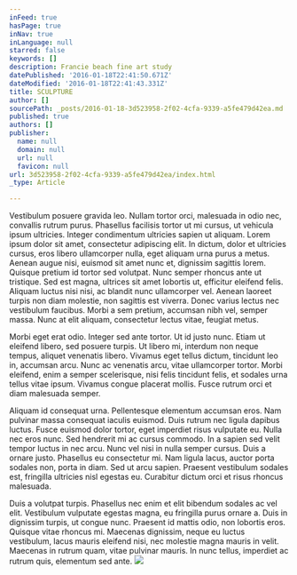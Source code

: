 ```yaml
---
inFeed: true
hasPage: true
inNav: true
inLanguage: null
starred: false
keywords: []
description: Francie beach fine art study
datePublished: '2016-01-18T22:41:50.671Z'
dateModified: '2016-01-18T22:41:43.331Z'
title: SCULPTURE
author: []
sourcePath: _posts/2016-01-18-3d523958-2f02-4cfa-9339-a5fe479d42ea.md
published: true
authors: []
publisher:
  name: null
  domain: null
  url: null
  favicon: null
url: 3d523958-2f02-4cfa-9339-a5fe479d42ea/index.html
_type: Article

---
```

Vestibulum posuere gravida leo. Nullam tortor orci, malesuada in odio nec, convallis rutrum purus. Phasellus facilisis tortor ut mi cursus, ut vehicula ipsum ultricies. Integer condimentum ultricies sapien ut aliquam. Lorem ipsum dolor sit amet, consectetur adipiscing elit. In dictum, dolor et ultricies cursus, eros libero ullamcorper nulla, eget aliquam urna purus a metus. Aenean augue nisi, euismod sit amet nunc et, dignissim sagittis lorem. Quisque pretium id tortor sed volutpat. Nunc semper rhoncus ante ut tristique. Sed est magna, ultrices sit amet lobortis ut, efficitur eleifend felis. Aliquam luctus nisi nisi, ac blandit nunc ullamcorper vel. Aenean laoreet turpis non diam molestie, non sagittis est viverra. Donec varius lectus nec vestibulum faucibus. Morbi a sem pretium, accumsan nibh vel, semper massa. Nunc at elit aliquam, consectetur lectus vitae, feugiat metus.

Morbi eget erat odio. Integer sed ante tortor. Ut id justo nunc. Etiam ut eleifend libero, sed posuere turpis. Ut libero mi, interdum non neque tempus, aliquet venenatis libero. Vivamus eget tellus dictum, tincidunt leo in, accumsan arcu. Nunc ac venenatis arcu, vitae ullamcorper tortor. Morbi eleifend, enim a semper scelerisque, nisi felis tincidunt felis, et sodales urna tellus vitae ipsum. Vivamus congue placerat mollis. Fusce rutrum orci et diam malesuada semper.

Aliquam id consequat urna. Pellentesque elementum accumsan eros. Nam pulvinar massa consequat iaculis euismod. Duis rutrum nec ligula dapibus luctus. Fusce euismod dolor tortor, eget imperdiet risus vulputate eu. Nulla nec eros nunc. Sed hendrerit mi ac cursus commodo. In a sapien sed velit tempor luctus in nec arcu. Nunc vel nisi in nulla semper cursus. Duis a ornare justo. Phasellus eu consectetur mi. Nam ligula lacus, auctor porta sodales non, porta in diam. Sed ut arcu sapien. Praesent vestibulum sodales est, fringilla ultricies nisl egestas eu. Curabitur dictum orci et risus rhoncus malesuada.

Duis a volutpat turpis. Phasellus nec enim et elit bibendum sodales ac vel elit. Vestibulum vulputate egestas magna, eu fringilla purus ornare a. Duis in dignissim turpis, ut congue nunc. Praesent id mattis odio, non lobortis eros. Quisque vitae rhoncus mi. Maecenas dignissim, neque eu luctus vestibulum, lacus mauris eleifend nisi, nec molestie magna mauris in velit. Maecenas in rutrum quam, vitae pulvinar mauris. In nunc tellus, imperdiet ac rutrum quis, elementum sed ante.
![](https://the-grid-user-content.s3-us-west-2.amazonaws.com/ee436191-ccb3-4795-95d8-91a3062a6ce3.jpg)